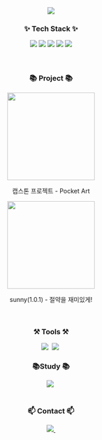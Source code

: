 <!--타이틀 부분-->
<div align="center">
 <img src="https://capsule-render.vercel.app/api?type=venom&color=auto&height=300&section=header&text=Yerim's%20Github&fontSize=90" />
</div>

<!--내용 부분-->
<h3 align="center">✨ Tech Stack ✨</h3>
<div align="center">
  <img src="https://img.shields.io/badge/JAVA-007396?style=for-the-badge&logo=java&logoColor=white">
  <img src="https://img.shields.io/badge/github-181717?style=for-the-badge&logo=github&logoColor=white">
  <img src="https://img.shields.io/badge/aws-232F3E?style=for-the-badge&logo=aws&logoColor=white">
  <img src="https://img.shields.io/badge/mysql-4479A1.svg?style=for-the-badge&logo=mysql&logoColor=white">
  <img src="https://img.shields.io/badge/redis-%23DD0031.svg?style=for-the-badge&logo=redis&logoColor=white">
</div>

<br>

<br>

<h3 align="center">📚 Project 📚</h3>
<div align="center">
  <a href="https://yerim110324.atlassian.net/l/cp/vNQYg0hY" target="_blank"></a>
  <img src="https://github.com/Eom-Ye-rim/Eom-Ye-rim/assets/78583768/e6422103-2f99-40dd-af36-dd73a03f640b width="200" height="200">
  <p>캡스톤 프로젝트 - Pocket Art </p>
  <img src="https://github.com/Eom-Ye-rim/Eom-Ye-rim/assets/78583768/514df46c-de9a-4783-b063-7af811e3164d" width="200" height="200">
  <p>sunny(1.0.1) - 절약을 재미있게!</p>
</div>

<br>

<h3 align="center"> ⚒️ Tools ⚒️ </h3>
<div align="center">
  <img src="https://img.shields.io/badge/IntelliJIDEA-000000.svg?style=for-the-badge&logo=intellij-idea&logoColor=white" />&nbsp
  <img src="https://img.shields.io/badge/VS%20Code%20Insiders-35b393.svg?style=for-the-badge&logo=visual-studio-code&logoColor=white"/>&nbsp
</div>

<h3 align="center"> 📚Study 📚 </h3>
<div align="center">
  <a href="https://rimstudy.notion.site/8f2ed4cc3cb9418d811e6f009a5a4ff1?pvs=4" target="_blank"></a>
  <img src="https://img.shields.io/badge/Notion-%23000000.svg?style=for-the-badge&logo=notion&logoColor=white" />&nbsp
  
</div>
<br>

<h3 align="center">📫 Contact 📫</h3>
<div align="center">
  <a href="yerim110324@gmail.com">
    <img
      src="https://img.shields.io/badge/yerim110324@gmail.com-D14836?style=for-the-badge&logo=gmail&logoColor=white"/>&nbsp
  </a>
</div>

